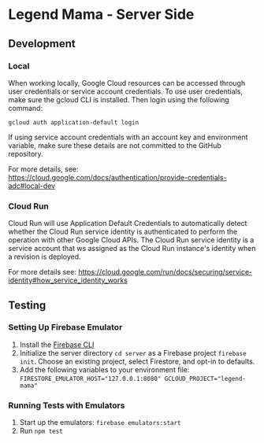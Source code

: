 # Legend Mama - Server Side
## Development
### Local
When working locally, Google Cloud resources can be accessed through user credentials or service account credentials.
To use user credentials, make sure the gcloud CLI is installed. Then login using the following command:

`gcloud auth application-default login`

If using service account credentials with an account key and environment variable, make sure these details are not 
committed to the GitHub repository.

For more details, see:
https://cloud.google.com/docs/authentication/provide-credentials-adc#local-dev

### Cloud Run
Cloud Run will use Application Default Credentials to automatically detect whether the Cloud Run service identity is 
authenticated to perform the operation with other Google Cloud APIs. The Cloud Run service identity is a service account
that ws assigned as the Cloud Run instance's identity when a revision is deployed. 

For more details see:
https://cloud.google.com/run/docs/securing/service-identity#how_service_identity_works

## Testing
### Setting Up Firebase Emulator
1. Install the [Firebase CLI](https://firebase.google.com/docs/cli#install_the_firebase_cli)
2. Initialize the server directory `cd server` as a Firebase project `firebase init`. Choose an existing project, select Firestore, and opt-in to defaults.
3. Add the following variables to your environment file:
`
FIRESTORE_EMULATOR_HOST="127.0.0.1:8080"
GCLOUD_PROJECT="legend-mama"
`

### Running Tests with Emulators
1. Start up the emulators: `firebase emulators:start`
2. Run `npm test`

